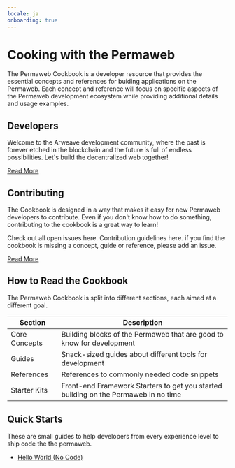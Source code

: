 ```yaml
---
locale: ja
onboarding: true
---
```


# Cooking with the Permaweb

The Permaweb Cookbook is a developer resource that provides the essential concepts and references for buiding applications on the Permaweb. Each concept and reference will focus on specific aspects of the Permaweb development ecosystem while providing additional details and usage examples.

## Developers

Welcome to the Arweave development community, where the past is forever etched in the blockchain and the future is full of endless possibilities. Let's build the decentralized web together!

[Read More](getting-started/welcome.md)

## Contributing

The Cookbook is designed in a way that makes it easy for new Permaweb developers to contribute. Even if you don't know how to do something, contributing to the cookbook is a great way to learn!

Check out all open issues here. Contribution guidelines here. if you find the cookbook is missing a concept, guide or reference, please add an issue.

[Read More](getting-started/contributing.md)

## How to Read the Cookbook

The Permaweb Cookbook is split into different sections, each aimed at a different goal.

| Section       | Description                                                                         |
| ------------- | ----------------------------------------------------------------------------------- |
| Core Concepts | Building blocks of the Permaweb that are good to know for development               |
| Guides        | Snack-sized guides about different tools for development                            |
| References    | References to commonly needed code snippets                                         |
| Starter Kits  | Front-end Framework Starters to get you started building on the Permaweb in no time |

## Quick Starts

These are small guides to help developers from every experience level to ship code the the permaweb.

- [Hello World (No Code)](getting-started/quick-starts/hw-no-code.md)
